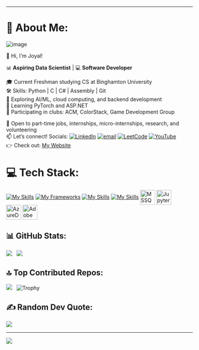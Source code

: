 ***
# 💫 About Me:
![image](https://github.com/user-attachments/assets/dc13aa4e-1c91-49a6-956c-613c4ca4aaff)


👋 Hi, I'm Joyal! 

📊 **Aspiring Data Scientist** | 💻 **Software Developer** 

🎓 Current Freshman studying CS at Binghamton University <br> 
🛠️ Skills: Python | C | C# | Assembly | Git <br>
🤖 Exploring AI/ML, cloud computing, and backend development <br> 
🧠 Learning PyTorch and ASP.NET <br>
👥 Participating in clubs: ACM, ColorStack, Game Development Group 

💼 Open to part-time jobs, internships, micro-internships, research, and volunteering <br> 
📫 Let’s connect! Socials: [![LinkedIn](https://img.shields.io/badge/LinkedIn-%230077B5.svg?logo=linkedin&logoColor=white)](https://www.linkedin.com/in/joyalpaul/) [![email](https://img.shields.io/badge/Email-D14836?logo=gmail&logoColor=white)](mailto:joyalmathewpaul@gmail.com) [![LeetCode](https://img.shields.io/badge/LeetCode-FFA116?logo=leetcode&logoColor=black)](https://leetcode.com/u/JoyalMPaul/) [![YouTube](https://img.shields.io/badge/YouTube-FF0000?logo=youtube&logoColor=white)](https://www.youtube.com/@JoyalPaul-28) <br>
👉 Check out: [My Website](https://joyalmathewpaul.wixsite.com/joyalpaul) <br>

# 💻 Tech Stack: 
[![My Skills](https://skillicons.dev/icons?i=python,cs,c,java,dart,html,css,js)](https://skillicons.dev)
[![My Frameworks](https://skillicons.dev/icons?i=pytorch,dotnet,django,bootstrap,flutter)](https://skillicons.dev)
[![My Skills](https://skillicons.dev/icons?i=mysql)](https://skillicons.dev)
[![My Skills](https://skillicons.dev/icons?i=vscode,visualstudio,idea,pycharm,androidstudio,vim,git,github,powershell,azure)](https://skillicons.dev)
<img src="https://cdn.jsdelivr.net/gh/devicons/devicon@latest/icons/microsoftsqlserver/microsoftsqlserver-original.svg" alt="MSSQL" height="40" style="vertical-align:middle;" />
<img src="https://cdn.jsdelivr.net/gh/devicons/devicon@latest/icons/jupyter/jupyter-original-wordmark.svg" alt="Jupyter" height="40" style="vertical-align:middle;"/>   
<img src="https://cdn.jsdelivr.net/gh/devicons/devicon@latest/icons/azuredevops/azuredevops-original.svg" alt="AzureDevops" height="40" style="vertical-align:middle;"/>
<img src="https://img.icons8.com/?size=100&id=gav46YArUSy1&format=png&color=000000" alt="Adobe" height="40" style="vertical-align:middle;"/>
          

## 📊 GitHub Stats: 
![](https://nirzak-streak-stats.vercel.app/?user=JoyalMPaul&theme=dark&hide_border=false&v=2) &nbsp;
![](https://github-readme-stats.vercel.app/api/top-langs/?username=JoyalMPaul&theme=dark&hide_border=false&include_all_commits=false&count_private=false&layout=compact&v=2)


## 🔝 Top Contributed Repos: 
![](https://github-contributor-stats.vercel.app/api?username=JoyalMPaul&limit=5&theme=dark&combine_all_yearly_contributions=true&v=2) &nbsp;
![Trophy](https://github-profile-trophy.vercel.app/?username=JoyalMPaul&theme=radical&margin-w=8&row=1&column=2)


## ✍️ Random Dev Quote:
![](https://quotes-github-readme.vercel.app/api?type=horizontal&theme=radical) 

---
[![](https://visitcount.itsvg.in/api?id=JoyalMPaul&icon=0&color=0)](https://visitcount.itsvg.in)

<!-- Proudly created with GPRM ( https://gprm.itsvg.in ) -->
